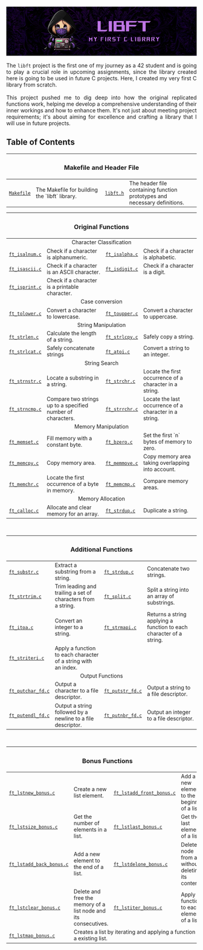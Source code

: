 <p align="center"><img src=".github/libftbanner.png" alt="Profile banner"/></p>

<p align="justify">The <code>libft</code> project is the first one of my journey as a 42 student and is going to play a crucial role in upcoming assignments, since the library created here is going to be used in future C projects. Here, I created my very first C library from scratch.<br><br>This project pushed me to dig deep into how the original replicated functions work, helping me develop a comprehensive understanding of their inner workings and how to enhance them. It's not just about meeting project requirements; it's about aiming for excellence and crafting a library that I will use in future projects.</p>

## Table of Contents

<table>
    <thead>
        <tr>
            <th colspan="4" id="original-functions" margin="30"><h3>Makefile and Header File</h3></th>
        </tr>
    </thead>
    <tbody>
        <tr>
            <td width="10%"><a href="./Makefile"><code>Makefile</code></a></td>
            <td width="40%">The Makefile for building the `libft` library.</td>
            <td width="10%"><a href="./libft.h"><code>libft.h</code></a></td>
            <td width="40%">The header file containing function prototypes and necessary definitions.</td>
        </tr>
    </tbody>
</table>

<table>
    <thead>
        <tr>
            <th colspan="4" id="original-functions" margin="30"><h3>Original Functions</h3></th>
        </tr>
    </thead>
<tbody>
        <tr>
            <td colspan="4" align="center">Character Classification</td>
        </tr>
        <tr>
            <td width="10%"><a href="./ft_isalnum.c"><code>ft_isalnum.c</code></a></td>
            <td width="40%">Check if a character is alphanumeric.</td>
            <td width="10%"><a href="./ft_isalpha.c"><code>ft_isalpha.c</code></a></td>
            <td width="40%">Check if a character is alphabetic.</td>
        </tr>
        <tr>
            <td><a href="./ft_isascii.c"><code>ft_isascii.c</code></a></td>
            <td>Check if a character is an ASCII character.</td>
            <td><a href="./ft_isdigit.c"><code>ft_isdigit.c</code></a></td>
            <td>Check if a character is a digit.</td>
        </tr>
        <tr>
            <td colspan="1"><a href="./ft_isprint.c"><code>ft_isprint.c</code></a></td>
            <td colspan="1">Check if a character is a printable character.</td>
            <td colspan="2"></td>
        </tr>
        <tr>
            <td colspan="4" align="center">Case conversion</td>
        </tr>
        <tr>
            <td><a href="./ft_tolower.c"><code>ft_tolower.c</code></a></td>
            <td>Convert a character to lowercase.</td>
            <td><a href="./ft_toupper.c"><code>ft_toupper.c</code></a></td>
            <td>Convert a character to uppercase.</td>
        </tr>
        <tr>
            <td colspan="4" align="center">String Manipulation</td>
        </tr>
        <tr>
            <td><a href="./ft_strlen.c"><code>ft_strlen.c</code></a></td>
            <td>Calculate the length of a string.</td>
            <td><a href="./ft_strlcpy.c"><code>ft_strlcpy.c</code></a></td>
            <td>Safely copy a string.</td>
        </tr>
        <tr>
            <td><a href="./ft_strlcat.c"><code>ft_strlcat.c</code></a></td>
            <td>Safely concatenate strings</td>
            <td><a href="./ft_atoi.c"><code>ft_atoi.c</code></a></td>
            <td>Convert a string to an integer.</td>
        </tr>
        <tr>
            <td colspan="4" align="center">String Search</td>
        </tr>
        <tr>
            <td><a href="./ft_strnstr.c"><code>ft_strnstr.c</code></a></td>
            <td>Locate a substring in a string.</td>
            <td><a href="./ft_strchr.c"><code>ft_strchr.c</code></a></td>
            <td>Locate the first occurrence of a character in a string.</td>
        </tr>
        <tr>
            <td><a href="./ft_strncmp.c"><code>ft_strncmp.c</code></a></td>
            <td>Compare two strings up to a specified number of characters.</td>
            <td><a href="./ft_strrchr.c"><code>ft_strrchr.c</code></a></td>
            <td>Locate the last occurrence of a character in a string.</td>
        </tr>
        <tr>
            <td colspan="4" align="center">Memory Manipulation</td>
        </tr>
        <tr>
            <td><a href="./ft_memset.c"><code>ft_memset.c</code></a></td>
            <td>Fill memory with a constant byte.</td>
            <td><a href="./ft_bzero.c"><code>ft_bzero.c</code></a></td>
            <td>Set the first `n` bytes of memory to zero.</td>
        </tr>
        <tr>
            <td><a href="./ft_memcpy.c"><code>ft_memcpy.c</code></a></td>
            <td>Copy memory area.</td>
            <td><a href="./ft_memmove.c"><code>ft_memmove.c</code></a></td>
            <td>Copy memory area taking overlapping into account.</td>
        </tr>
        <tr>
            <td><a href="./ft_memchr.c"><code>ft_memchr.c</code></a></td>
            <td>Locate the first occurrence of a byte in memory.</td>
            <td><a href="./ft_memcmp.c"><code>ft_memcmp.c</code></a></td>
            <td>Compare memory areas.</td>
        </tr>
        <tr>
            <td colspan="4" align="center">Memory Allocation</td>
        </tr>
        <tr>
            <td><a href="./ft_calloc.c"><code>ft_calloc.c</code></a></td>
            <td>Allocate and clear memory for an array.</td>
            <td><a href="./ft_strdup.c"><code>ft_strdup.c</code></a></td>
            <td>Duplicate a string.</td>
        </tr>
    </tbody>
</table>
<br>
<table>
    <thead>
        <tr>
            <th colspan="4" id="additional-functions"><h3>Additional Functions</h3></th>
        </tr>
    </thead>
    <tbody>
        <tr>
            <td width="10%"><a href="./ft_substr.c"><code>ft_substr.c</code></a></td>
            <td width="40%">Extract a substring from a string.</td>
            <td width="10%"><a href="./ft_strjoin.c"><code>ft_strdup.c</code></a></td>
            <td width="40%">Concatenate two strings.</td>
        </tr>
        <tr>
            <td><a href="./ft_strtrim.c"><code>ft_strtrim.c</code></a></td>
            <td>Trim leading and trailing a set of characters from a string.</td>
            <td><a href="./ft_split.c"><code>ft_split.c</code></a></td>
            <td>Split a string into an array of substrings.</td>
        </tr>
        <tr>
            <td><a href="./ft_itoa.c"><code>ft_itoa.c</code></a></td>
            <td>Convert an integer to a string.</td>
            <td><a href="./ft_strmapi.c"><code>ft_strmapi.c</code></a></td>
            <td>Returns a string applying a function to each character of a string.</td>
        </tr>
        <tr>
            <td><a href="./ft_striteri.c"><code>ft_striteri.c</code></a></td>
            <td>Apply a function to each character of a string with an index.</td>
            <td colspan="2"></td>
        </tr>
        <tr>
            <td colspan="4" align="center">Output Functions</td>
        </tr>
        <tr>
            <td><a href="./ft_putchar_fd.c"><code>ft_putchar_fd.c</code></a></td>
            <td>Output a character to a file descriptor.</td>
            <td><a href="./ft_putstr_fd.c"><code>ft_putstr_fd.c</code></a></td>
            <td>Output a string to a file descriptor.</td>
        </tr>
        <tr>
            <td><a href="./ft_putendl_fd.c"><code>ft_putendl_fd.c</code></a></td>
            <td>Output a string followed by a newline to a file descriptor.</td>
            <td><a href="./ft_putnbr_fd.c"><code>ft_putnbr_fd.c</code></a></td>
            <td>Output an integer to a file descriptor.</td>
        </tr>
    </tbody>
</table>
<br>
<table>
    <thead>
        <tr>
            <th colspan="4" id="bonus-functions"><h3>Bonus Functions</h3></th>
        </tr>
    </thead>
    <tbody>
        <tr>
            <td width="10%"><a href="./ft_lstnew_bonus.c"><code>ft_lstnew_bonus.c</code></a></td>
            <td width="40%">Create a new list element.</td>
            <td width="10%"><a href="./ft_lstadd_front_bonus.c"><code>ft_lstadd_front_bonus.c</code></a></td>
            <td width="40%">Add a new element to the beginning of a list.</td>
        </tr>
        <tr>
            <td><a href="./ft_lstsize_bonus.c"><code>ft_lstsize_bonus.c</code></a></td>
            <td>Get the number of elements in a list.</td>
            <td><a href="./ft_lstlast_bonus.c"><code>ft_lstlast_bonus.c</code></a></td>
            <td>Get the last element of a list.</td>
        </tr>
        <tr>
            <td><a href="./ft_lstadd_back_bonus.c"><code>ft_lstadd_back_bonus.c</code></a></td>
            <td>Add a new element to the end of a list.</td>
            <td><a href="./ft_lstdelone_bonus.c"><code>ft_lstdelone_bonus.c</code></a></td>
            <td>Delete a node from a list without deleting its content.</td>
        </tr>
        <tr>
            <td><a href="./ft_lstclear_bonus.c"><code>ft_lstclear_bonus.c</code></a></td>
            <td>Delete and free the memory of a list node and its consecutives.</td>
            <td><a href="./ft_lstiter_bonus.c"><code>ft_lstiter_bonus.c</code></a></td>
            <td>Apply a function to each element of a list.</td>
        </tr>
        <tr>
            <td><a href="./ft_lstmap_bonus.c"><code>ft_lstmap_bonus.c</code></a></td>
            <td colspan="3">Creates a list by iterating and applying a function of a existing list.</td>
        </tr>
    </tbody>
</table>
